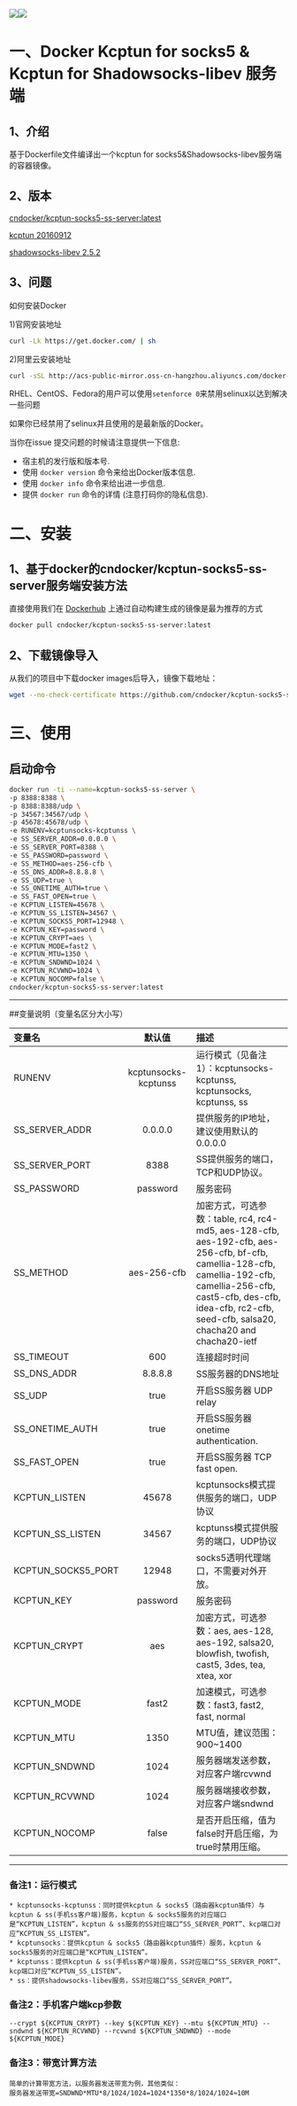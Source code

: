 [![](https://images.microbadger.com/badges/version/cndocker/kcptun-socks5-ss-server.svg)](http://microbadger.com/images/cndocker/kcptun-socks5-ss-server "Get your own image badge on microbadger.com")[![](https://images.microbadger.com/badges/image/cndocker/kcptun-socks5-ss-server.svg)](http://microbadger.com/images/cndocker/kcptun-socks5-ss-server "Get your own version badge on microbadger.com")

# 一、Docker Kcptun for socks5 & Kcptun for Shadowsocks-libev 服务端
## 1、介绍
基于Dockerfile文件编译出一个kcptun for socks5&Shadowsocks-libev服务端的容器镜像。
## 2、版本
[cndocker/kcptun-socks5-ss-server:latest](https://hub.docker.com/r/cndocker/kcptun-socks5-ss-server/)

[kcptun 20160912](https://github.com/xtaci/kcptun/tree/v20160912)

[shadowsocks-libev 2.5.2](https://github.com/shadowsocks/shadowsocks-libev/tree/v2.5.2)
## 3、问题
如何安装Docker

1)官网安装地址
```bash
curl -Lk https://get.docker.com/ | sh
```
2)阿里云安装地址
```bash
curl -sSL http://acs-public-mirror.oss-cn-hangzhou.aliyuncs.com/docker-engine/internet | sh -
```
RHEL、CentOS、Fedora的用户可以使用`setenforce 0`来禁用selinux以达到解决一些问题

如果你已经禁用了selinux并且使用的是最新版的Docker。

当你在issue 提交问题的时候请注意提供一下信息:
- 宿主机的发行版和版本号.
- 使用 `docker version` 命令来给出Docker版本信息.
- 使用 `docker info` 命令来给出进一步信息.
- 提供 `docker run` 命令的详情 (注意打码你的隐私信息).

# 二、安装
## 1、基于docker的cndocker/kcptun-socks5-ss-server服务端安装方法
直接使用我们在 [Dockerhub](https://hub.docker.com/r/cndocker/kcptun-socks5-ss-server/) 上通过自动构建生成的镜像是最为推荐的方式

```bash
docker pull cndocker/kcptun-socks5-ss-server:latest
```
## 2、下载镜像导入
从我们的项目中下载docker images后导入，镜像下载地址：
```bash
wget --no-check-certificate https://github.com/cndocker/kcptun-socks5-ss-server-docker/raw/master/images/docker-kcptun-socks5-ss-server.tar
```

# 三、使用
## 启动命令
```bash
docker run -ti --name=kcptun-socks5-ss-server \
-p 8388:8388 \
-p 8388:8388/udp \
-p 34567:34567/udp \
-p 45678:45678/udp \
-e RUNENV=kcptunsocks-kcptunss \
-e SS_SERVER_ADDR=0.0.0.0 \
-e SS_SERVER_PORT=8388 \
-e SS_PASSWORD=password \
-e SS_METHOD=aes-256-cfb \
-e SS_DNS_ADDR=8.8.8.8 \
-e SS_UDP=true \
-e SS_ONETIME_AUTH=true \
-e SS_FAST_OPEN=true \
-e KCPTUN_LISTEN=45678 \
-e KCPTUN_SS_LISTEN=34567 \
-e KCPTUN_SOCKS5_PORT=12948 \
-e KCPTUN_KEY=password \
-e KCPTUN_CRYPT=aes \
-e KCPTUN_MODE=fast2 \
-e KCPTUN_MTU=1350 \
-e KCPTUN_SNDWND=1024 \
-e KCPTUN_RCVWND=1024 \
-e KCPTUN_NOCOMP=false \
cndocker/kcptun-socks5-ss-server:latest
```
---

##变量说明（变量名区分大小写）


| 变量名 | 默认值  | 描述 |
| :----------------- |:--------------------:| :---------------------------------- |
| RUNENV             | kcptunsocks-kcptunss | 运行模式（见备注1）：kcptunsocks-kcptunss, kcptunsocks, kcptunss, ss |
| SS_SERVER_ADDR     | 0.0.0.0              | 提供服务的IP地址，建议使用默认的0.0.0.0  |
| SS_SERVER_PORT     | 8388                 | SS提供服务的端口，TCP和UDP协议。        |
| SS_PASSWORD        | password             | 服务密码                              |
| SS_METHOD          | aes-256-cfb          | 加密方式，可选参数：table, rc4, rc4-md5, aes-128-cfb, aes-192-cfb, aes-256-cfb, bf-cfb, camellia-128-cfb, camellia-192-cfb, camellia-256-cfb, cast5-cfb, des-cfb, idea-cfb, rc2-cfb, seed-cfb, salsa20, chacha20 and chacha20-ietf |
| SS_TIMEOUT         | 600                  | 连接超时时间                          |
| SS_DNS_ADDR        | 8.8.8.8              | SS服务器的DNS地址                     |
| SS_UDP             | true                 | 开启SS服务器 UDP relay                |
| SS_ONETIME_AUTH    | true                 | 开启SS服务器 onetime authentication.  |
| SS_FAST_OPEN       | true                 | 开启SS服务器  TCP fast open.          |
| KCPTUN_LISTEN      | 45678                | kcptunsocks模式提供服务的端口，UDP协议   |
| KCPTUN_SS_LISTEN   | 34567                | kcptunss模式提供服务的端口，UDP协议           |
| KCPTUN_SOCKS5_PORT | 12948                | socks5透明代理端口，不需要对外开放。      |
| KCPTUN_KEY         | password             | 服务密码                              |
| KCPTUN_CRYPT       | aes                  | 加密方式，可选参数：aes, aes-128, aes-192, salsa20, blowfish, twofish, cast5, 3des, tea, xtea, xor |
| KCPTUN_MODE        | fast2                | 加速模式，可选参数：fast3, fast2, fast, normal |
| KCPTUN_MTU         | 1350                 | MTU值，建议范围：900~1400              |
| KCPTUN_SNDWND      | 1024                 | 服务器端发送参数，对应客户端rcvwnd       |
| KCPTUN_RCVWND      | 1024                 | 服务器端接收参数，对应客户端sndwnd        |
| KCPTUN_NOCOMP      | false                | 是否开启压缩，值为false时开启压缩，为true时禁用压缩。 |
---
### 备注1：运行模式
    * kcptunsocks-kcptunss：同时提供kcptun & socks5（路由器kcptun插件）与kcptun & ss(手机ss客户端)服务，kcptun & socks5服务的对应端口是“KCPTUN_LISTEN”，kcptun & ss服务的SS对应端口“SS_SERVER_PORT”、kcp端口对应“KCPTUN_SS_LISTEN”。
    * kcptunsocks：提供kcptun & socks5（路由器kcptun插件）服务，kcptun & socks5服务的对应端口是“KCPTUN_LISTEN”。
    * kcptunss：提供kcptun & ss(手机ss客户端)服务，SS对应端口“SS_SERVER_PORT”、kcp端口对应“KCPTUN_SS_LISTEN”。
    * ss：提供shadowsocks-libev服务，SS对应端口“SS_SERVER_PORT”。
###

### 备注2：手机客户端kcp参数
    --crypt ${KCPTUN_CRYPT} --key ${KCPTUN_KEY} --mtu ${KCPTUN_MTU} --sndwnd ${KCPTUN_RCVWND} --rcvwnd ${KCPTUN_SNDWND} --mode ${KCPTUN_MODE}
###

### 备注3：带宽计算方法
    简单的计算带宽方法，以服务器发送带宽为例，其他类似：
    服务器发送带宽=SNDWND*MTU*8/1024/1024=1024*1350*8/1024/1024≈10M
###

